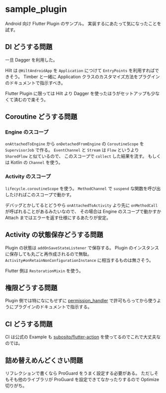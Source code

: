 # sample_plugin

Android 向け Flutter Plugin のサンプル。
実装するにあたって気になったことを試す。

## DI どうする問題

一旦 Dagger を利用した。

Hilt は `@HiltAndroidApp` を `Application` につけて `EntryPoints` を利用すればできそう。
Timber と一緒に Application クラスのカスタマイズ方法をプラグインのドキュメントで指示すべき。

Flutter Plugin に限っては Hilt より Dagger を使ったほうがセットアップも少なくて済むので楽そう。

## Coroutine どうする問題

### Engine のスコープ

`onAttachedToEngine` から `onDetachedFromEngine` の `CoroutineScope` を `SupervisorJob` で作る。
`EventChannel` と `Stream` は `Flow` というより `SharedFlow` と似ているので、
このスコープで `collect` した結果を流す。
もしくは Kotlin の `Channel` を使う。

### Activity のスコープ

`lifecycle.coroutineScope` を使う。
`MethodChannel` で `suspend` な関数を呼び出したければこのスコープで動かす。

デバッグとかしてるとどうやら `onAttachedToActivity` より先に `onMethodCall` が呼ばれることがあるみたいなので、
その場合は Engine のスコープで動かすか Attach まではエラーを返す仕様にするあたりが安定。

## Activity の状態保存どうする問題

Plugin の状態は `addOnSaveStateListener` で保存する。
Plugin のインスタンスに保存しても丸ごと再作成されるので無駄。
`Activity#onRetainNonConfigurationInstance` に相当するものは無さそう。

Flutter 側は `RestorationMixin` を使う。

## 権限どうする問題

Plugin 側では特になにもせずに
[permission_handler](https://pub.dev/packages/permission_handler)
で許可もらってから使うようにプラグインのドキュメントで指示する。

## CI どうする問題

CI は公式の Example も
[subosito/flutter-action](https://github.com/subosito/flutter-action)
を使ってるのでこれで大丈夫なのでは。

## 詰め替えめんどくさい問題

リフレクションで書くなら ProGuard をうまく設定する必要がある。
ただしそもそも他のライブラリが ProGuard を設定できてなかったりするので Optimize 切りがち。
